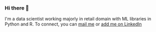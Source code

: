 ### Hi there 👋

I'm a data scientist working majorly in retail domain with ML libraries in Python and R.
To connect, you can [mail me](mailto:shuklarusheel.iitk@gmail.com) or [add me on LinkedIn](https://www.linkedin.com/in/rusheel-shukla/)

<!--
**rusheelshukla/rusheelshukla** is a ✨ _special_ ✨ repository because its `README.md` (this file) appears on your GitHub profile.

Here are some ideas to get you started:

- 🔭 I’m currently working on ...
- 🌱 I’m currently learning ...
- 👯 I’m looking to collaborate on ...
- 🤔 I’m looking for help with ...
- 💬 Ask me about ...
- 📫 How to reach me: ...
- 😄 Pronouns: ...
- ⚡ Fun fact: ...
-->
